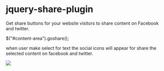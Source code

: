 # jquery-share-plugin
Get share buttons for your website visitors to share content on Facebook and twitter.

 $("#content-area").goshare();
 
 when user make select for text the social icons will appear for share the selected content on facebook and twitter.
 
 <img src="http://www.menacircle.com/uploads/Gallery_637116611406682553_Capture.PNG" />
 
